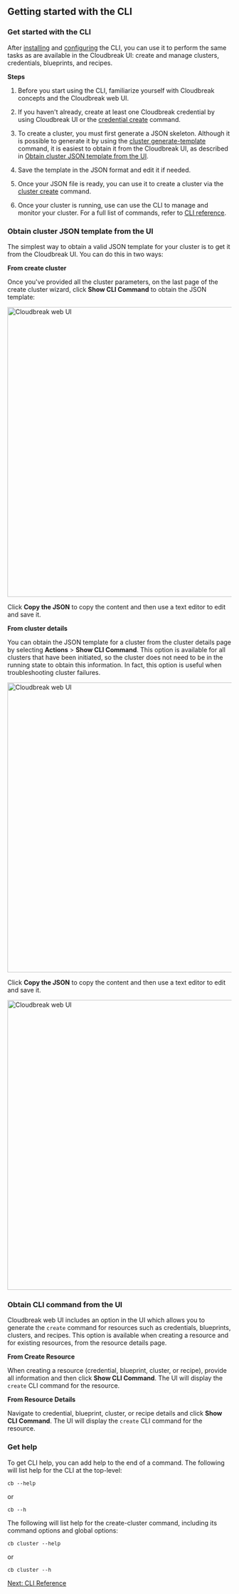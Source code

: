 ## Getting started with the CLI   

### Get started with the CLI 

After [installing](cli-install.md#install-the-cli) and [configuring](cli-install.md#configure-the-cli) the CLI, you can use it to perform the same tasks as are available in the Cloudbreak UI: create and manage clusters, credentials, blueprints, and recipes.

**Steps**

1. Before you start using the CLI, familiarize yourself with Cloudbreak concepts and the Cloudbreak web UI. 

2. If you haven't already, create at least one Cloudbreak credential by using Cloudbreak UI or the [credential create](cli-reference.md#credential-create) command. 

3. To create a cluster, you must first generate a JSON skeleton. Although it is possible to generate it by using the [cluster generate-template](cli-reference.md#cluster-generate-template) command, it is easiest to obtain it from the Cloudbreak UI, as described in [Obtain cluster JSON template from the UI](#obtain-cluster-json-template-from-the-ui).

4. Save the template in the JSON format and edit it if needed.

5. Once your JSON file is ready, you can use it to create a cluster via the [cluster create](cli-reference.md#cluster-create) command.

6. Once your cluster is running, use can use the CLI to manage and monitor your cluster. For a full list of commands, refer to [CLI reference](cli-reference.md).    



### Obtain cluster JSON template from the UI

The simplest way to obtain a valid JSON template for your cluster is to get it from the Cloudbreak UI. You can do this in two ways:

**From create cluster**

Once you've provided all the cluster parameters, on the last page of the create cluster wizard, click **Show CLI Command** to obtain the JSON template:

<a href="../images/cb_cli-json-create-cluster2.png" target="_blank" title="click to enlarge"><img src="../images/cb_cli-json-create-cluster2.png" width="650" title="Cloudbreak web UI"></a>    

Click **Copy the JSON** to copy the content and then use a text editor to edit and save it. 


**From cluster details**

You can obtain the JSON template for a cluster from the cluster details page by selecting **Actions** > **Show CLI Command**. This option is available for all clusters that have been initiated, so the cluster does not need to be in the running state to obtain this information. In fact, this option is useful when troubleshooting cluster failures.  

<a href="../images/cb_cli-json-details1.png" target="_blank" title="click to enlarge"><img src="../images/cb_cli-json-details1.png" width="650" title="Cloudbreak web UI"></a>   

Click **Copy the JSON** to copy the content and then use a text editor to edit and save it. 

<a href="../images/cb_cli-json-details2.png" target="_blank" title="click to enlarge"><img src="../images/cb_cli-json-details2.png" width="650" title="Cloudbreak web UI"></a> 


### Obtain CLI command from the UI

Cloudbreak web UI includes an option in the UI which allows you to generate the  `create` command for resources such as credentials, blueprints, clusters, and recipes. This option is available when creating a resource and for existing resources, from the resource details page.   

**From Create Resource**

When creating a resource (credential, blueprint, cluster, or recipe), provide all information and then click **Show CLI Command**. The UI will display the `create` CLI command for the resource.

**From Resource Details**

Navigate to credential, blueprint, cluster, or recipe details and  click **Show CLI Command**. The UI will display the `create` CLI command for the resource.


### Get help

To get CLI help, you can add help to the end of a command. The following will list help for the CLI at the top-level:

<pre><small>cb --help</small></pre>

or 

<pre><small>cb --h</small></pre>

The following will list help for the create-cluster command, including its command options and global options:

<pre><small>cb cluster --help</small></pre>

or

<pre><small>cb cluster --h</small></pre> 



<div class="next">
<a href="../cli-reference/index.html">Next: CLI Reference</a>
</div>